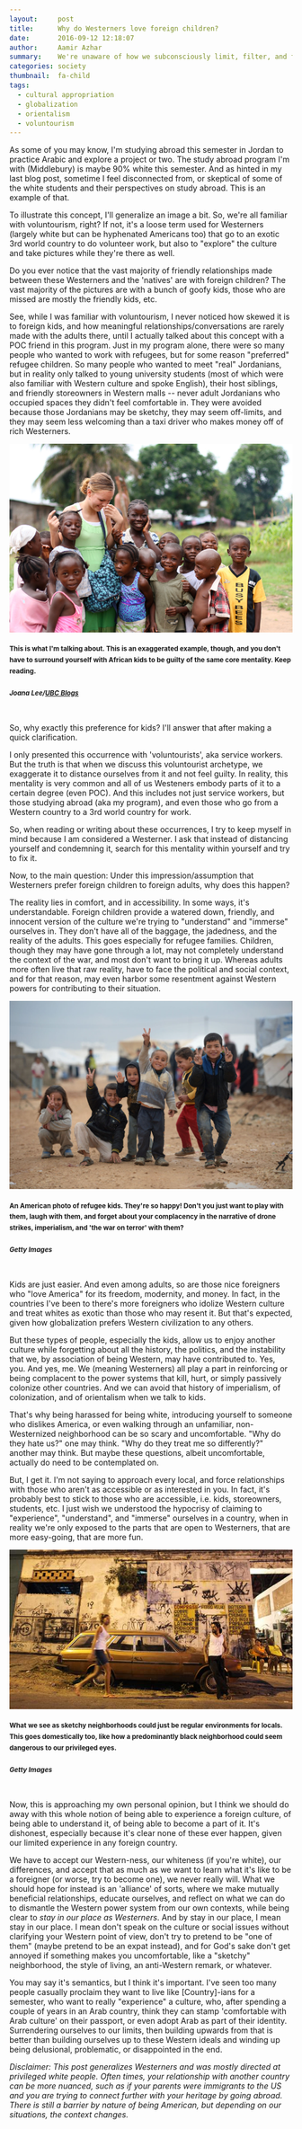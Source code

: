 ```yaml
---
layout:     post
title:      Why do Westerners love foreign children?
date:       2016-09-12 12:18:07
author:     Aamir Azhar
summary:    We're unaware of how we subconsciously limit, filter, and fun-size the experiences and perspectives we develop abroad.
categories: society
thumbnail:  fa-child
tags:
  - cultural appropriation
  - globalization
  - orientalism
  - voluntourism
---
```

As some of you may know, I'm studying abroad this semester in Jordan to practice Arabic and explore a project or two. The study abroad program I'm with (Middlebury) is maybe 90% white this semester. And as hinted in my last blog post, sometime I feel disconnected from, or skeptical of some of the white students and their perspectives on study abroad. This is an example of that.

To illustrate this concept, I'll generalize an image a bit. So, we're all familiar with voluntourism, right? If not, it's a loose term used for Westerners (largely white but can be hyphenated Americans too) that go to an exotic 3rd world country to do volunteer work, but also to "explore" the culture and take pictures while they're there as well.

Do you ever notice that the vast majority of friendly relationships made between these Westerners and the 'natives' are with foreign children? The vast majority of the pictures are with a bunch of goofy kids, those who are missed are mostly the friendly kids, etc.

See, while I was familiar with voluntourism, I never noticed how skewed it is to foreign kids, and how meaningful relationships/conversations are rarely made with the adults there, until I actually talked about this concept with a POC friend in this program. Just in my program alone, there were so many people who wanted to work with refugees, but for some reason "preferred" refugee children. So many people who wanted to meet "real" Jordanians, but in reality only talked to young university students (most of which were also familiar with Western culture and spoke English), their host siblings, and friendly storeowners in Western malls -- never adult Jordanians who occupied spaces they didn't feel comfortable in. They were avoided because those Jordanians may be sketchy, they may seem off-limits, and they may seem less welcoming than a taxi driver who makes money off of rich Westerners.

![Voluntourism-Exaggerated-Example](/resources/images/09-12-2016/voluntourism.jpg)

#### <sup>This is what I'm talking about. This is an exaggerated example, though, and you don't have to surround yourself with African kids to be guilty of the same core mentality. Keep reading.</sup>

##### <sup>*Joana Lee/<a href="https://blogs.ubc.ca/joanasmitalee/2015/10/14/the-harmful-effects-of-voluntourism/">UBC Blogs</a>*</sup>

<br>
So, why exactly this preference for kids? I'll answer that after making a quick clarification.

I only presented this occurrence with 'voluntourists', aka service workers. But the truth is that when we discuss this voluntourist archetype, we exaggerate it to distance ourselves from it and not feel guilty. In reality, this mentality is very common and all of us Westeners embody parts of it to a certain degree (even POC). And this includes not just service workers, but those studying abroad (aka my program), and even those who go from a Western country to a 3rd world country for work.

So, when reading or writing about these occurrences, I try to keep myself in mind because I am considered a Westerner. I ask that instead of distancing yourself and condemning it, search for this mentality within yourself and try to fix it.

Now, to the main question: Under this impression/assumption that Westerners prefer foreign children to foreign adults, why does this happen?

The reality lies in comfort, and in accessibility. In some ways, it's understandable. Foreign children provide a watered down, friendly, and innocent version of the culture we're trying to "understand" and "immerse" ourselves in. They don't have all of the baggage, the jadedness, and the reality of the adults. This goes especially for refugee families. Children, though they may have gone through a lot, may not completely understand the context of the war, and most don't want to bring it up. Whereas adults more often live that raw reality, have to face the political and social context, and for that reason, may even harbor some resentment against Western powers for contributing to their situation.

![Happy-Refugee-Kids](/resources/images/09-12-2016/refugee-kids.jpg)

#### <sup>An American photo of refugee kids. They're so happy! Don't you just want to play with them, laugh with them, and forget about your complacency in the narrative of drone strikes, imperialism, and 'the war on terror' with them?</sup>

##### <sup>*Getty Images*</sup>

<br>
Kids are just easier. And even among adults, so are those nice foreigners who "love America" for its freedom, modernity, and money. In fact, in the countries I've been to there's more foreigners who idolize Western culture and treat whites as exotic than those who may resent it. But that's expected, given how globalization prefers Western civilization to any others.

But these types of people, especially the kids, allow us to enjoy another culture while forgetting about all the history, the politics, and the instability that we, by association of being Western, may have contributed to. Yes, you. And yes, me. We (meaning Westerners) all play a part in reinforcing or being complacent to the power systems that kill, hurt, or simply passively colonize other countries. And we can avoid that history of imperialism, of colonization, and of orientalism when we talk to kids.

That's why being harassed for being white, introducing yourself to someone who dislikes America, or even walking through an unfamiliar, non-Westernized neighborhood can be so scary and uncomfortable. "Why do they hate us?" one may think. "Why do they treat me so differently?" another may think. But maybe these questions, albeit uncomfortable, actually do need to be contemplated on.

But, I get it. I'm not saying to approach every local, and force relationships with those who aren't as accessible or as interested in you. In fact, it's probably best to stick to those who are accessible, i.e. kids, storeowners, students, etc. I just wish we understood the hypocrisy of claiming to "experience", "understand", and "immerse" ourselves in a country, when in reality we're only exposed to the parts that are open to Westerners, that are more easy-going, that are more fun.

![Sketchy-Neighborhood](/resources/images/09-12-2016/sketchy.jpg)

#### <sup>What we see as sketchy neighborhoods could just be regular environments for locals. This goes domestically too, like how a predominantly black neighborhood could seem dangerous to our privileged eyes.</sup>

##### <sup>*Getty Images*</sup>

<br>
Now, this is approaching my own personal opinion, but I think we should do away with this whole notion of being able to experience a foreign culture, of being able to understand it, of being able to become a part of it. It's dishonest, especially because it's clear none of these ever happen, given our limited experience in any foreign country.

We have to accept our Western-ness, our whiteness (if you're white), our differences, and accept that as much as we want to learn what it's like to be a foreigner (or worse, try to become one), we never really will. What we should hope for instead is an 'alliance' of sorts, where we make mutually beneficial relationships, educate ourselves, and reflect on what we can do to dismantle the Western power system from our own contexts, while being clear to *stay in our place as Westerners*. And by stay in our place, I mean stay in our place. I mean don't speak on the culture or social issues without clarifying your Western point of view, don't try to pretend to be "one of them" (maybe pretend to be an expat instead), and for God's sake don't get annoyed if something makes you uncomfortable, like a "sketchy" neighborhood, the style of living, an anti-Western remark, or whatever.

You may say it's semantics, but I think it's important. I've seen too many people casually proclaim they want to live like [Country]-ians for a semester, who want to really "experience" a culture, who, after spending a couple of years in an Arab country, think they can stamp 'comfortable with Arab culture' on their passport, or even adopt Arab as part of their identity. Surrendering ourselves to our limits, then building upwards from that is better than building ourselves up to these Western ideals and winding up being delusional, problematic, or disappointed in the end.

*Disclaimer: This post generalizes Westerners and was mostly directed at privileged white people. Often times, your relationship with another country can be more nuanced, such as if your parents were immigrants to the US and you are trying to connect further with your heritage by going abroad. There is still a barrier by nature of being American, but depending on our situations, the context changes.*
